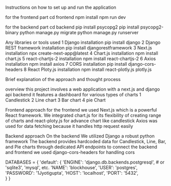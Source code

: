 Instructions on how to set up and run the application

for the frontend part 
 cd frontend
 npm install
 npm run dev

for the backend part
cd backend
pip install psycopg2
pip install psycopg2-binary
python manage.py migrate
python manage.py runserver

Any libraries or tools used
1 Django
installation pip install django
2 Django REST framework
installation pip install djangorestframework
3 Next.js
installation npx create-next-app@latest
4 Chart.js
installation npm install chart.js
5 react-chartjs-2
installation npm install react-chartjs-2
6 Axios
installation npm install axios
7 CORS
installation pip install django-cors-headers
8 React Ploty.js
installation npm install react-plotly.js plotly.js

Brief explanation of the approach and thought process

overview 
this project involves a web application with a next.js and django api backend 
it features a dashboard for various types of charts 
1 Candlestick 
2 Line chart
3 Bar chart
4 pie Chart

Frontend approach 
for the frontend we used Next.js which is a powerful React framework. 
We integrated chart.js  for its flexibility of creating range of charts   and react-ploty.js for advance chart like candlestick
Axios was used for data fetching because it handles http request easily 

Backend approach
On the backend We utilized Django a robust python framework 
The backend provides hardcoded data for Candlestick, Line, Bar, and Pie charts through dedicated API endpoints
to connect the backend and frontend we used django-cors-headers for handling cors

DATABASES = {
    'default': {
        'ENGINE': 'django.db.backends.postgresql',  # or 'sqlite3', 'mysql', etc.
        'NAME': 'blockhouse',
        'USER': 'postgres',
        'PASSWORD': '1Jyotigupta',
        'HOST': 'localhost',
        'PORT': '5432',  
    }
}
